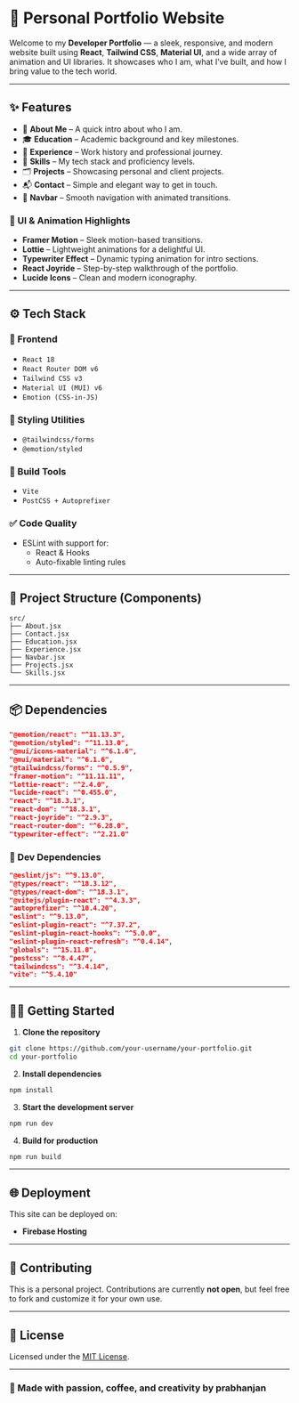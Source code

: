 
# 🚀 Personal Portfolio Website

Welcome to my **Developer Portfolio** — a sleek, responsive, and modern website built using **React**, **Tailwind CSS**, **Material UI**, and a wide array of animation and UI libraries. It showcases who I am, what I’ve built, and how I bring value to the tech world.

---

## ✨ Features

- 👤 **About Me** – A quick intro about who I am.
- 🎓 **Education** – Academic background and key milestones.
- 💼 **Experience** – Work history and professional journey.
- 🧠 **Skills** – My tech stack and proficiency levels.
- 🗂️ **Projects** – Showcasing personal and client projects.
- 📬 **Contact** – Simple and elegant way to get in touch.
- 🧭 **Navbar** – Smooth navigation with animated transitions.

### 🔮 UI & Animation Highlights
- **Framer Motion** – Sleek motion-based transitions.
- **Lottie** – Lightweight animations for a delightful UI.
- **Typewriter Effect** – Dynamic typing animation for intro sections.
- **React Joyride** – Step-by-step walkthrough of the portfolio.
- **Lucide Icons** – Clean and modern iconography.

---

## ⚙️ Tech Stack

### 🚧 Frontend
- `React 18`
- `React Router DOM v6`
- `Tailwind CSS v3`
- `Material UI (MUI) v6`
- `Emotion (CSS-in-JS)`

### 🎨 Styling Utilities
- `@tailwindcss/forms`
- `@emotion/styled`

### 🔨 Build Tools
- `Vite`
- `PostCSS + Autoprefixer`

### ✅ Code Quality
- ESLint with support for:
  - React & Hooks
  - Auto-fixable linting rules

---

## 📁 Project Structure (Components)

```
src/
├── About.jsx
├── Contact.jsx
├── Education.jsx
├── Experience.jsx
├── Navbar.jsx
├── Projects.jsx
└── Skills.jsx
```

---

## 📦 Dependencies

```json
"@emotion/react": "^11.13.3",
"@emotion/styled": "^11.13.0",
"@mui/icons-material": "^6.1.6",
"@mui/material": "^6.1.6",
"@tailwindcss/forms": "^0.5.9",
"framer-motion": "^11.11.11",
"lottie-react": "^2.4.0",
"lucide-react": "^0.455.0",
"react": "^18.3.1",
"react-dom": "^18.3.1",
"react-joyride": "^2.9.3",
"react-router-dom": "^6.28.0",
"typewriter-effect": "^2.21.0"
```

### 🧪 Dev Dependencies

```json
"@eslint/js": "^9.13.0",
"@types/react": "^18.3.12",
"@types/react-dom": "^18.3.1",
"@vitejs/plugin-react": "^4.3.3",
"autoprefixer": "^10.4.20",
"eslint": "^9.13.0",
"eslint-plugin-react": "^7.37.2",
"eslint-plugin-react-hooks": "^5.0.0",
"eslint-plugin-react-refresh": "^0.4.14",
"globals": "^15.11.0",
"postcss": "^8.4.47",
"tailwindcss": "^3.4.14",
"vite": "^5.4.10"
```

---

## 🧑‍💻 Getting Started

1. **Clone the repository**
```bash
git clone https://github.com/your-username/your-portfolio.git
cd your-portfolio
```

2. **Install dependencies**
```bash
npm install
```

3. **Start the development server**
```bash
npm run dev
```

4. **Build for production**
```bash
npm run build
```

---

## 🌐 Deployment

This site can be deployed on:

- **Firebase Hosting**


---

## 🙏 Contributing

This is a personal project. Contributions are currently **not open**, but feel free to fork and customize it for your own use.

---

## 📄 License

Licensed under the [MIT License](LICENSE).

---

### 💙 Made with passion, coffee, and creativity by prabhanjan
